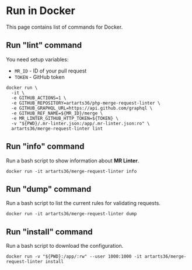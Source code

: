 # Run in Docker

This page contains list of commands for Docker.

## Run "lint" command

You need setup variables:
* `MR_ID` - ID of your pull request
* `TOKEN` - GitHub token

```shell
docker run \
  -it \
  -e GITHUB_ACTIONS=1 \
  -e GITHUB_REPOSITORY=artarts36/php-merge-request-linter \
  -e GITHUB_GRAPHQL_URL=https://api.github.com/graphql \
  -e GITHUB_REF_NAME=${MR_ID}/merge \
  -e MR_LINTER_GITHUB_HTTP_TOKEN=${TOKEN} \
  -v "${PWD}/.mr-linter.json:/app/.mr-linter.json:ro" \
  artarts36/merge-request-linter lint
```

## Run "info" command

Run a bash script to show information about **MR Linter**.

```shell
docker run -it artarts36/merge-request-linter info
```

## Run "dump" command

Run a bash script to list the current rules for validating requests.

```shell
docker run -it artarts36/merge-request-linter dump
```

## Run "install" command

Run a bash script to download the configuration.

```shell
docker run -v "${PWD}:/app/:rw" --user 1000:1000 -it artarts36/merge-request-linter install
```
